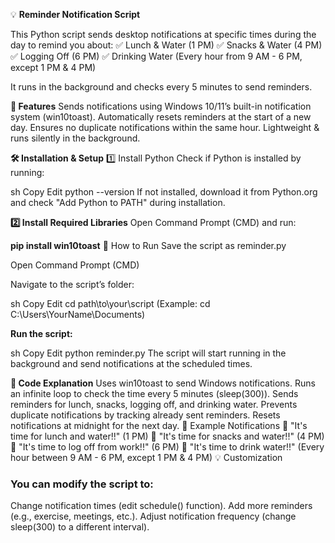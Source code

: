 💡  **Reminder Notification Script**

This Python script sends desktop notifications at specific times during the day to remind you about:
✅ Lunch & Water (1 PM)
✅ Snacks & Water (4 PM)
✅ Logging Off (6 PM)
✅ Drinking Water (Every hour from 9 AM - 6 PM, except 1 PM & 4 PM)

It runs in the background and checks every 5 minutes to send reminders.

**📌 Features**
Sends notifications using Windows 10/11’s built-in notification system (win10toast).
Automatically resets reminders at the start of a new day.
Ensures no duplicate notifications within the same hour.
Lightweight & runs silently in the background.

**🛠️ Installation & Setup**
1️⃣ Install Python
Check if Python is installed by running:

sh
Copy
Edit
python --version
If not installed, download it from Python.org and check "Add Python to PATH" during installation.

**2️⃣ Install Required Libraries**
Open Command Prompt (CMD) and run:

**pip install win10toast**
🚀 How to Run
Save the script as reminder.py

Open Command Prompt (CMD)

Navigate to the script’s folder:

sh
Copy
Edit
cd path\to\your\script
(Example: cd C:\Users\YourName\Documents)

**Run the script:**

sh
Copy
Edit
python reminder.py
The script will start running in the background and send notifications at the scheduled times.

**📜 Code Explanation**
Uses win10toast to send Windows notifications.
Runs an infinite loop to check the time every 5 minutes (sleep(300)).
Sends reminders for lunch, snacks, logging off, and drinking water.
Prevents duplicate notifications by tracking already sent reminders.
Resets notifications at midnight for the next day.
🎯 Example Notifications
🔔 "It's time for lunch and water!!" (1 PM)
🔔 "It's time for snacks and water!!" (4 PM)
🔔 "It's time to log off from work!!" (6 PM)
🔔 "It's time to drink water!!" (Every hour between 9 AM - 6 PM, except 1 PM & 4 PM)
💡 Customization
### You can modify the script to:

Change notification times (edit schedule() function).
Add more reminders (e.g., exercise, meetings, etc.).
Adjust notification frequency (change sleep(300) to a different interval).
